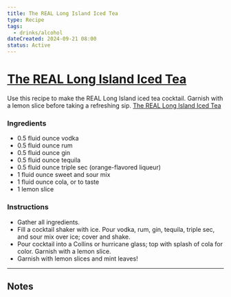```yaml
---
title: The REAL Long Island Iced Tea
type: Recipe
tags:
  - drinks/alcohol
dateCreated: 2024-09-21 08:00
status: Active
---
```


# [The REAL Long Island Iced Tea](https://www.allrecipes.com/recipe/228491/the-real-long-island-iced-tea/)

Use this recipe to make the REAL Long Island iced tea cocktail. Garnish with a lemon slice before taking a refreshing sip.
[The REAL Long Island Iced Tea](https://www.allrecipes.com/thmb/4ujE47Ws0aSQbCCJqQLjUZxGEWM=/120x120/filters:no_upscale():max_bytes(150000):strip_icc():format(webp)/228491-The-Real-Long-Island-Iced-Tea-DDMFS-4x3-73f1aea4b2ec4470a3fe69d1e437f71c.jpg)

### Ingredients

- 0.5 fluid ounce vodka
- 0.5 fluid ounce rum
- 0.5 fluid ounce gin
- 0.5 fluid ounce tequila
- 0.5 fluid ounce triple sec (orange-flavored liqueur)
- 1 fluid ounce sweet and sour mix
- 1 fluid ounce cola, or to taste
- 1 lemon slice

### Instructions

- Gather all ingredients.
- Fill a cocktail shaker with ice. Pour vodka, rum, gin, tequila, triple sec, and sour mix over ice; cover and shake.
- Pour cocktail into a Collins or hurricane glass; top with splash of cola for color. Garnish with a lemon slice.
- Garnish with lemon slices and mint leaves!

-----

## Notes
